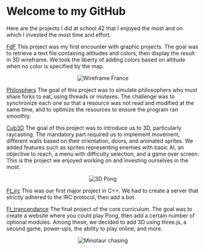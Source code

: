 # Welcome to my GitHub

Here are the projects I did at school 42 that I enjoyed the most and on which I invested the most time and effort.


[FdF](https://github.com/jordancasadessus/fdf)
This project was my first encounter with graphic projects. The goal was to retrieve a text file containing altitudes and colors, then display the result in 3D wireframe.
We took the liberty of adding colors based on altitude when no color is specified by the map.
<div align="center">
  <img src="https://github.com/jordancasadessus/fdf/blob/main/fdf-gif.gif" alt="Wireframe France">
</div>

[Philosphers](https://github.com/jordancasadessus/philo)
The goal of this project was to simulate philosophers who must share forks to eat, using threads or mutexes.
The challenge was to synchronize each one so that a resource was not read and modified at the same time, and to optimize the resources to ensure the program ran smoothly.

[Cub3D](https://github.com/jordancasadessus/cub3d)
The goal of this project was to introduce us to 3D, particularly raycasting. The mandatory part required us to implement movement, different walls based on their orientation, doors, and animated sprites.
We added features such as sprites representing enemies with basic AI, an objective to reach, a menu with difficulty selection, and a game over screen.
This is the project we enjoyed working on and investing ourselves in the most.
<div align="center">
  <img src="https://github.com/Paloouf/Paloouf/raw/main/Pong.png" alt="3D Pong">
</div>

[Ft_irc](https://github.com/Paloouf/ft_irc)
This was our first major project in C++. We had to create a server that strictly adhered to the IRC protocol, then add a bot.

[Ft_trancendance](https://github.com/CartelGames/ft_transcendence)
The final project of the core curriculum. The goal was to create a website where you could play Pong, then add a certain number of optional modules. Among these, we decided to add 3D using three.js, a second game, power-ups, the ability to play online, and more.
<div align="center">
  <img src="https://github.com/Paloouf/Cub3D/blob/master/cubedd.gif" alt="Minotaur chasing">
</div>
